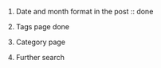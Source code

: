 1. Date and month format in the post   :: done

2. Tags page  done 

3. Category page

4. Further search
